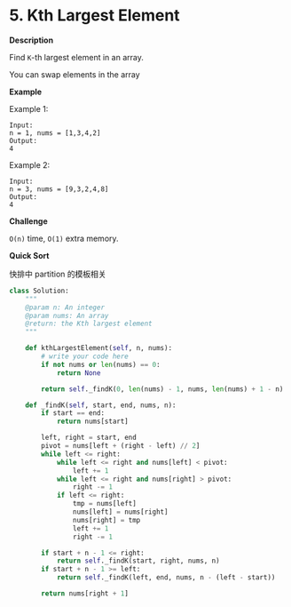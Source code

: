 # 5. Kth Largest Element

**Description**

Find `K`-th largest element in an array.

You can swap elements in the array

**Example**

Example 1:

```
Input:
n = 1, nums = [1,3,4,2]
Output:
4
```

Example 2:

```
Input:
n = 3, nums = [9,3,2,4,8]
Output:
4
```

**Challenge**

`O(n)` time, `O(1)` extra memory.


**Quick Sort**

快排中 partition 的模板相关

```python
class Solution:
    """
    @param n: An integer
    @param nums: An array
    @return: the Kth largest element
    """

    def kthLargestElement(self, n, nums):
        # write your code here
        if not nums or len(nums) == 0:
            return None

        return self._findK(0, len(nums) - 1, nums, len(nums) + 1 - n)

    def _findK(self, start, end, nums, n):
        if start == end:
            return nums[start]

        left, right = start, end
        pivot = nums[left + (right - left) // 2]
        while left <= right:
            while left <= right and nums[left] < pivot:
                left += 1
            while left <= right and nums[right] > pivot:
                right -= 1
            if left <= right:
                tmp = nums[left]
                nums[left] = nums[right]
                nums[right] = tmp
                left += 1
                right -= 1

        if start + n - 1 <= right:
            return self._findK(start, right, nums, n)
        if start + n - 1 >= left:
            return self._findK(left, end, nums, n - (left - start))

        return nums[right + 1]
```
